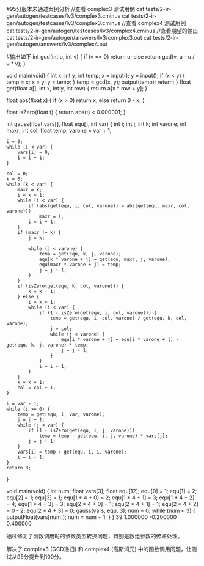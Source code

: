 #95分版本未通过案例分析
//查看 complex3 测试用例
cat tests/2-ir-gen/autogen/testcases/lv3/complex3.cminus
cat tests/2-ir-gen/autogen/testcases/lv3/complex3.cminus
//查看 complex4 测试用例  
cat tests/2-ir-gen/autogen/testcases/lv3/complex4.cminus
//查看期望的输出
cat tests/2-ir-gen/autogen/answers/lv3/complex3.out
cat tests/2-ir-gen/autogen/answers/lv3/complex4.out


#输出如下
int gcd(int u, int v) {
    if (v == 0)
        return u;
    else
        return gcd(v, u - u / v * v);
}

void main(void) {
    int x;
    int y;
    int temp;
    x = input();
    y = input();
    if (x < y) {
        temp = x;
        x = y;
        y = temp;
    }
    temp = gcd(x, y);
    output(temp);
    return;
}
float get(float a[], int x, int y, int row) { return a[x * row + y]; }

float abs(float x) {
    if (x > 0)
        return x;
    else
        return 0 - x;
}

float isZero(float t) { return abs(t) < 0.000001; }

int gauss(float vars[], float equ[], int var) {
    int i;
    int j;
    int k;
    int varone;
    int maxr;
    int col;
    float temp;
    varone = var + 1;

    i = 0;
    while (i < var) {
        vars[i] = 0;
        i = i + 1;
    }

    col = 0;
    k = 0;
    while (k < var) {
        maxr = k;
        i = k + 1;
        while (i < var) {
            if (abs(get(equ, i, col, varone)) > abs(get(equ, maxr, col, varone)))
                maxr = i;
            i = i + 1;
        }
        if (maxr != k) {
            j = k;

            while (j < varone) {
                temp = get(equ, k, j, varone);
                equ[k * varone + j] = get(equ, maxr, j, varone);
                equ[maxr * varone + j] = temp;
                j = j + 1;
            }
        }
        if (isZero(get(equ, k, col, varone))) {
            k = k - 1;
        } else {
            i = k + 1;
            while (i < var) {
                if (1 - isZero(get(equ, i, col, varone))) {
                    temp = get(equ, i, col, varone) / get(equ, k, col, varone);
                    j = col;
                    while (j < varone) {
                        equ[i * varone + j] = equ[i * varone + j] - get(equ, k, j, varone) * temp;
                        j = j + 1;
                    }
                }
                i = i + 1;
            }
        }
        k = k + 1;
        col = col + 1;
    }

    i = var - 1;
    while (i >= 0) {
        temp = get(equ, i, var, varone);
        j = i + 1;
        while (j < var) {
            if (1 - isZero(get(equ, i, j, varone)))
                temp = temp - get(equ, i, j, varone) * vars[j];
            j = j + 1;
        }
        vars[i] = temp / get(equ, i, i, varone);
        i = i - 1;
    }
    return 0;
}

void main(void) {
    int num;
    float vars[3];
    float equ[12];
    equ[0] = 1;
    equ[1] = 2;
    equ[2] = 1;
    equ[3] = 1;
    equ[1 * 4 + 0] = 2;
    equ[1 * 4 + 1] = 3;
    equ[1 * 4 + 2] = 4;
    equ[1 * 4 + 3] = 3;
    equ[2 * 4 + 0] = 1;
    equ[2 * 4 + 1] = 1;
    equ[2 * 4 + 2] = 0 - 2;
    equ[2 * 4 + 3] = 0;
    gauss(vars, equ, 3);
    num = 0;
    while (num < 3) {
        outputFloat(vars[num]);
        num = num + 1;
    }
}
39
1.000000
-0.200000
0.400000

通过修复了函数调用时的参数类型转换问题，特别是数组参数的传递处理。

解决了 complex3 (GCD递归) 和 complex4 (高斯消元) 中的函数调用问题，让测试从95分提升到100分。